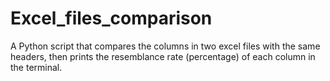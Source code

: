 # Excel_files_comparison
A Python script that compares the columns in two excel files with the same headers, then prints the resemblance rate (percentage) of each column in the terminal.
